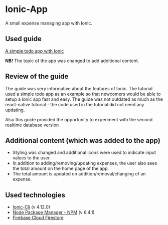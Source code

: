 # Ionic-App

A small expense managing app with Ionic.

## Used guide
[A simple todo app with Ionic](https://devdactic.com/ionic-4-firebase-angularfire)

**NB!** The topic of the app was changed to add additional content.

## Review of the guide

The guide was very informative about the features of Ionic. The tutorial used a simple
todo app as an example so that newcomers would be able to setup a Ionic app fast and easy.
The guide was not outdated as much as the react-native tutorial - the code used in the tutorial
did not need any updating.

Also this guide provided the opportunity to experiment with the second realtime database version

## Additional content (which was added to the app)
* Styling was changed and additional icons were used to indicate input values to the user.
* In addition to adding/removing/updating expenses, the user also sees the total amount on the home page of the app.
* The total amount is updated on addition/removal/changing of an expense.

## Used technologies
* [Ionic-Cli](https://ionicframework.com/docs/installation/cli) (v 4.12.0)
* [Node Package Manager - NPM](https://www.npmjs.com/) (v 6.4.1)
* [Firebase Cloud Firestore](https://firebase.google.com/docs/firestore/)
